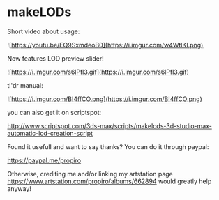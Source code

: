 # makeLODs
Short video about usage:

![https://youtu.be/EQ9SxmdeoB0](https://i.imgur.com/w4WtlKI.png)

Now features LOD preview slider!

![https://i.imgur.com/s6lPfl3.gif](https://i.imgur.com/s6lPfl3.gif)

tl'dr manual:

![https://i.imgur.com/BI4ffCO.png](https://i.imgur.com/BI4ffCO.png)


you can also get it on scriptspot:

http://www.scriptspot.com/3ds-max/scripts/makelods-3d-studio-max-automatic-lod-creation-script


Found it usefull and want to say thanks? You can do it through paypal:

https://paypal.me/propiro 

Otherwise, crediting me and/or linking my artstation page https://www.artstation.com/propiro/albums/662894 would greatly help anyway!
